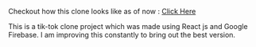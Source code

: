 Checkout how this clone looks like as of now : [Click Here](https://tik-tok-clone-9951d.web.app/)

This is a tik-tok clone project which was made using React js and Google Firebase. 
I am improving this constantly to bring out the best version.
